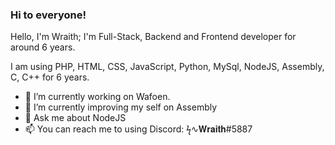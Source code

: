 ### Hi to everyone!
Hello, I'm Wraith; 
I'm Full-Stack, Backend and Frontend developer for around 6 years.

I am using PHP, HTML, CSS, JavaScript, Python, MySql, NodeJS, Assembly, C, C++ for 6 years.
- 🔭 I’m currently working on Wafoen.
- 🌱 I’m currently improving my self on Assembly
- 💬 Ask me about NodeJS
- 📫 You can reach me to using Discord: ϟ∿𝐖𝐫𝐚𝐢𝐭𝐡#5887


